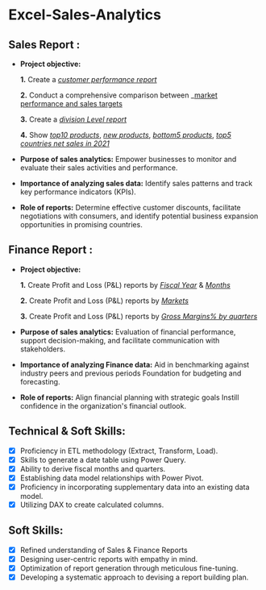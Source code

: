 # Excel-Sales-Analytics
## Sales Report :


- **Project objective:** 

    **1.** Create a _[customer performance report](https://github.com/Priyanshu-027/Excel-Sales-Analytics/blob/main/Sales%20Customer%20Performance%20report.pdf)_ 

    **2.** Conduct a comprehensive comparison between _[market performance and sales targets](https://github.com/Priyanshu-027/Excel-Sales-Analytics/blob/main/Market%20Performance%20vs%20Target.pdf)

    **3.** Create a _[division Level report](https://github.com/Priyanshu-027/Excel-Sales-Analytics/blob/main/Division%20Level%20Report.pdf)_
  
    **4.** Show _[top10 products](https://github.com/Priyanshu-027/Excel-Sales-Analytics/blob/main/Top%205%20Products.pdf)_, _[new products](https://github.com/Priyanshu-027/Excel-Sales-Analytics/blob/main/New%20Products.pdf)_, _[bottom5 products](https://github.com/Priyanshu-027/Excel-Sales-Analytics/blob/main/Bottom%205%20Products.pdf)_, _[top5 countries net sales in 2021](https://github.com/Priyanshu-027/Excel-Sales-Analytics/blob/main/Top%205%20countries%20net%20sales%20in%202021.pdf)_ 
- **Purpose of sales analytics:** Empower businesses to monitor and evaluate their sales activities and performance.

- **Importance of analyzing sales data:** Identify sales patterns and track key performance indicators (KPIs).

- **Role of reports:** Determine effective customer discounts, facilitate negotiations with consumers, and identify potential business expansion opportunities in promising countries.


## Finance Report :

- **Project objective:** 

    **1.** Create Profit and Loss (P&L) reports by _[Fiscal Year](https://github.com/KirandeepMarala/Excel-Sales_Analysis/blob/main/P%26L%20Statement%20by%20Fiscal%20Year.pdf)_ & _[Months](https://github.com/KirandeepMarala/Excel-Sales_Analysis/blob/main/P%26L%20Statement%20by%20Months.pdf)_ 

   **2.** Create Profit and Loss (P&L) reports by _[Markets](https://github.com/KirandeepMarala/Excel-Sales_Analysis/blob/main/P%26L%20Statement%20by%20Markets.pdf)_
  
  **3.** Create Profit and Loss (P&L) reports by _[Gross Margins% by quarters](https://github.com/Priyanshu-027/Excel-Sales-Analytics/blob/main/P%25L%20By%20GM%25.pdf)_
  
- **Purpose of sales analytics:** Evaluation of financial performance, support decision-making, and facilitate communication with stakeholders.

- **Importance of analyzing Finance data:** Aid in benchmarking against industry peers and previous periods Foundation for budgeting and forecasting.

- **Role of reports:** Align financial planning with strategic goals Instill confidence in the organization's financial outlook.


## Technical & Soft Skills:
- [x]	Proficiency in ETL methodology (Extract, Transform, Load).
- [x]	Skills to generate a date table using Power Query.
- [x]	Ability to derive fiscal months and quarters.
- [x]	Establishing data model relationships with Power Pivot.
- [x]	Proficiency in incorporating supplementary data into an existing data model.
- [x]	Utilizing DAX to create calculated columns.

## Soft Skills:
- [x]	Refined understanding of Sales & Finance Reports
- [x]	Designing user-centric reports with empathy in mind.
- [x]	Optimization of report generation through meticulous fine-tuning.
- [x]	Developing a systematic approach to devising a report building plan.
